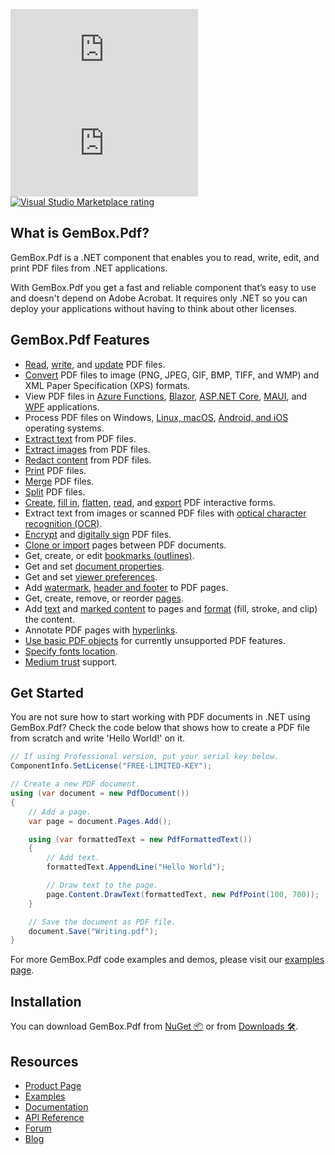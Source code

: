 [![NuGet version](https://img.shields.io/nuget/v/GemBox.Pdf?style=for-the-badge)](https://www.nuget.org/packages/GemBox.Pdf/) [![NuGet downloads](https://img.shields.io/nuget/dt/GemBox.Pdf?style=for-the-badge)](https://www.nuget.org/packages/GemBox.Pdf/) [![Visual Studio Marketplace rating](https://img.shields.io/visual-studio-marketplace/stars/GemBoxSoftware.GemBoxPdf?style=for-the-badge)](https://marketplace.visualstudio.com/items?itemName=GemBoxSoftware.GemBoxPdf)

## What is GemBox.Pdf?

GemBox.Pdf is a .NET component that enables you to read, write, edit, and print PDF files from .NET applications.

With GemBox.Pdf you get a fast and reliable component that’s easy to use and doesn't depend on Adobe Acrobat. It requires only .NET so you can deploy your applications without having to think about other licenses.

## GemBox.Pdf Features

- [Read](https://www.gemboxsoftware.com/pdf/examples/c-sharp-vb-net-read-pdf/205), [write](https://www.gemboxsoftware.com/pdf/examples/c-sharp-vb-net-create-write-pdf-file/209), and [update](https://www.gemboxsoftware.com/pdf/examples/incremental-update/204) PDF files.
- [Convert](https://www.gemboxsoftware.com/pdf/examples/c-sharp-convert-pdf-to-image/208) PDF files to image (PNG, JPEG, GIF, BMP, TIFF, and WMP) and XML Paper Specification (XPS) formats.
- View PDF files in [Azure Functions](https://www.gemboxsoftware.com/pdf/examples/create-pdf-on-azure-functions-app-service/1601), [Blazor](https://www.gemboxsoftware.com/pdf/examples/blazor-create-pdf/1402), [ASP.NET Core](https://www.gemboxsoftware.com/pdf/examples/asp-net-core-create-pdf/1401), [MAUI](https://www.gemboxsoftware.com/pdf/examples/create-pdf-file-maui/1502), and [WPF](https://www.gemboxsoftware.com/pdf/examples/pdf-xpsdocument-wpf/1001) applications.
- Process PDF files on Windows, [Linux, macOS](https://www.gemboxsoftware.com/pdf/examples/create-pdf-on-linux-net-core/1301), [Android, and iOS](https://www.gemboxsoftware.com/pdf/examples/create-pdf-file-xamarin/1501) operating systems.
- [Extract text](https://www.gemboxsoftware.com/pdf/examples/extract-content-pdf/6005) from PDF files.
- [Extract images](https://www.gemboxsoftware.com/pdf/examples/c-sharp-vb-export-import-images-to-pdf/206#export) from PDF files.
- [Redact content](https://www.gemboxsoftware.com/pdf/examples/c-sharp-vb-net-redact-content-pdf/410) from PDF files.
- [Print](https://www.gemboxsoftware.com/pdf/examples/c-sharp-vb-net-print-pdf/207) PDF files.
- [Merge](https://www.gemboxsoftware.com/pdf/examples/c-sharp-vb-net-merge-pdf/201) PDF files.
- [Split](https://www.gemboxsoftware.com/pdf/examples/c-sharp-vb-net-split-pdf/202) PDF files.
- [Create](https://www.gemboxsoftware.com/pdf/examples/c-sharp-create-pdf-interactive-form-fields/505), [fill in](https://www.gemboxsoftware.com/pdf/examples/c-sharp-fill-in-pdf-interactive-form/502), [flatten](https://www.gemboxsoftware.com/pdf/examples/c-sharp-flatten-pdf-interactive-form-fields/506), [read](https://www.gemboxsoftware.com/pdf/examples/c-sharp-read-pdf-interactive-form-fields/501), and [export](https://www.gemboxsoftware.com/pdf/examples/c-sharp-export-pdf-interactive-form-data/503) PDF interactive forms.
- Extract text from images or scanned PDF files with [optical character recognition (OCR)](https://www.gemboxsoftware.com/pdf/examples/c-sharp-vb-net-ocr-pdf/408).
- [Encrypt](https://www.gemboxsoftware.com/pdf/examples/decrypt-encrypt-pdf-file/1101) and [digitally sign](https://www.gemboxsoftware.com/pdf/examples/c-sharp-vb-net-pdf-digital-signature/1102) PDF files.
- [Clone or import](https://www.gemboxsoftware.com/pdf/examples/cloning-pdf-pages/203) pages between PDF documents.
- Get, create, or edit [bookmarks (outlines)](https://www.gemboxsoftware.com/pdf/examples/c-sharp-vb-net-pdf-bookmarks-outlines/301).
- Get and set [document properties](https://www.gemboxsoftware.com/pdf/examples/pdf-document-properties/302).
- Get and set [viewer preferences](https://www.gemboxsoftware.com/pdf/examples/pdf-viewer-preferences/303).
- Add [watermark](https://www.gemboxsoftware.com/pdf/examples/pdf-watermarks/305), [header and footer](https://www.gemboxsoftware.com/pdf/examples/pdf-header-footer/304) to PDF pages.
- Get, create, remove, or reorder [pages](https://www.gemboxsoftware.com/pdf/examples/c-sharp-vb-net-pdf-pages/401).
- Add [text](https://www.gemboxsoftware.com/pdf/examples/pdf-content-groups/409) and [marked content](https://www.gemboxsoftware.com/pdf/examples/pdf-marked-content/407) to pages and [format](https://www.gemboxsoftware.com/pdf/examples/pdf-content-formatting/307) (fill, stroke, and clip) the content.
- Annotate PDF pages with [hyperlinks](https://www.gemboxsoftware.com/pdf/examples/c-sharp-vb-pdf-hyperlinks/308).
- [Use basic PDF objects](https://www.gemboxsoftware.com/pdf/examples/basic-pdf-objects/402) for currently unsupported PDF features.
- [Specify fonts location](https://www.gemboxsoftware.com/pdf/examples/use-embed-private-fonts-pdf/404).
- [Medium trust](https://www.gemboxsoftware.com/pdf/examples/getting-started/101) support.

## Get Started

You are not sure how to start working with PDF documents in .NET using GemBox.Pdf? Check the code below that shows how to create a PDF file from scratch and write 'Hello World!' on it.

```csharp
// If using Professional version, put your serial key below.
ComponentInfo.SetLicense("FREE-LIMITED-KEY");

// Create a new PDF document.
using (var document = new PdfDocument())
{
    // Add a page.
    var page = document.Pages.Add();

    using (var formattedText = new PdfFormattedText())
    {
        // Add text.
        formattedText.AppendLine("Hello World");

        // Draw text to the page.
        page.Content.DrawText(formattedText, new PdfPoint(100, 700));
    }

    // Save the document as PDF file.
    document.Save("Writing.pdf");
}
```

For more GemBox.Pdf code examples and demos, please visit our [examples page](https://www.gemboxsoftware.com/pdf/examples/c-sharp-vb-net-pdf-library/101).

## Installation

You can download GemBox.Pdf from [NuGet 📦](https://www.nuget.org/packages/GemBox.Pdf/) or from [Downloads 🛠️](https://www.gemboxsoftware.com/pdf/downloads/).

## Resources

- [Product Page](https://www.gemboxsoftware.com/pdf)
- [Examples](https://www.gemboxsoftware.com/pdf/examples)
- [Documentation](https://www.gemboxsoftware.com/pdf/docs/introduction.html)
- [API Reference](https://www.gemboxsoftware.com/pdf/docs/GemBox.Pdf.html)
- [Forum](https://forum.gemboxsoftware.com/c/gembox-pdf/7)
- [Blog](https://www.gemboxsoftware.com/gembox-pdf)
